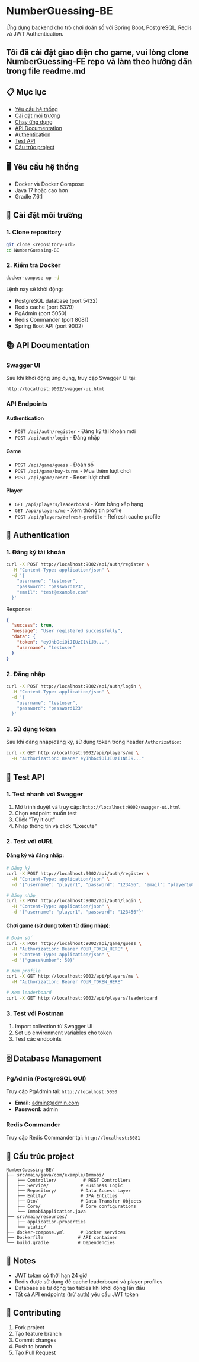 # NumberGuessing-BE

Ứng dụng backend cho trò chơi đoán số với Spring Boot, PostgreSQL, Redis và JWT Authentication.

## Tôi đã cài đặt giao diện cho game, vui lòng clone NumberGuessing-FE repo và làm theo hướng dãn trong file readme.md


## 📋 Mục lục

- [Yêu cầu hệ thống](#yêu-cầu-hệ-thống)
- [Cài đặt môi trường](#cài-đặt-môi-trường)
- [Chạy ứng dụng](#chạy-ứng-dụng)
- [API Documentation](#api-documentation)
- [Authentication](#authentication)
- [Test API](#test-api)
- [Cấu trúc project](#cấu-trúc-project)

## 🖥️ Yêu cầu hệ thống

- Docker và Docker Compose
- Java 17 hoặc cao hơn
- Gradle 7.6.1

## 🚀 Cài đặt môi trường

### 1. Clone repository

```bash
git clone <repository-url>
cd NumberGuessing-BE
```

### 2. Kiểm tra Docker

```bash
docker-compose up -d
```

Lệnh này sẽ khởi động:
- PostgreSQL database (port 5432)
- Redis cache (port 6379)
- PgAdmin (port 5050)
- Redis Commander (port 8081)
- Spring Boot API (port 9002)


## 📚 API Documentation

### Swagger UI

Sau khi khởi động ứng dụng, truy cập Swagger UI tại:

```
http://localhost:9002/swagger-ui.html
```

### API Endpoints

#### Authentication
- `POST /api/auth/register` - Đăng ký tài khoản mới
- `POST /api/auth/login` - Đăng nhập

#### Game
- `POST /api/game/guess` - Đoán số
- `POST /api/game/buy-turns` - Mua thêm lượt chơi
- `POST /api/game/reset` - Reset lượt chơi

#### Player
- `GET /api/players/leaderboard` - Xem bảng xếp hạng
- `GET /api/players/me` - Xem thông tin profile
- `POST /api/players/refresh-profile` - Refresh cache profile

## 🔐 Authentication

### 1. Đăng ký tài khoản

```bash
curl -X POST http://localhost:9002/api/auth/register \
  -H "Content-Type: application/json" \
  -d '{
    "username": "testuser",
    "password": "password123",
    "email": "test@example.com"
  }'
```

Response:
```json
{
  "success": true,
  "message": "User registered successfully",
  "data": {
    "token": "eyJhbGciOiJIUzI1NiJ9...",
    "username": "testuser"
  }
}
```

### 2. Đăng nhập

```bash
curl -X POST http://localhost:9002/api/auth/login \
  -H "Content-Type: application/json" \
  -d '{
    "username": "testuser",
    "password": "password123"
  }'
```

### 3. Sử dụng token

Sau khi đăng nhập/đăng ký, sử dụng token trong header `Authorization`:

```bash
curl -X GET http://localhost:9002/api/players/me \
  -H "Authorization: Bearer eyJhbGciOiJIUzI1NiJ9..."
```

## 🧪 Test API

### 1. Test nhanh với Swagger

1. Mở trình duyệt và truy cập: `http://localhost:9002/swagger-ui.html`
2. Chọn endpoint muốn test
3. Click "Try it out"
4. Nhập thông tin và click "Execute"

### 2. Test với cURL

#### Đăng ký và đăng nhập:
```bash
# Đăng ký
curl -X POST http://localhost:9002/api/auth/register \
  -H "Content-Type: application/json" \
  -d '{"username": "player1", "password": "123456", "email": "player1@test.com"}'

# Đăng nhập
curl -X POST http://localhost:9002/api/auth/login \
  -H "Content-Type: application/json" \
  -d '{"username": "player1", "password": "123456"}'
```

#### Chơi game (sử dụng token từ đăng nhập):
```bash
# Đoán số
curl -X POST http://localhost:9002/api/game/guess \
  -H "Authorization: Bearer YOUR_TOKEN_HERE" \
  -H "Content-Type: application/json" \
  -d '{"guessNumber": 50}'

# Xem profile
curl -X GET http://localhost:9002/api/players/me \
  -H "Authorization: Bearer YOUR_TOKEN_HERE"

# Xem leaderboard
curl -X GET http://localhost:9002/api/players/leaderboard
```

### 3. Test với Postman

1. Import collection từ Swagger UI
2. Set up environment variables cho token
3. Test các endpoints

## 🗄️ Database Management

### PgAdmin (PostgreSQL GUI)

Truy cập PgAdmin tại: `http://localhost:5050`

- **Email:** admin@admin.com
- **Password:** admin

### Redis Commander

Truy cập Redis Commander tại: `http://localhost:8081`

## 📁 Cấu trúc project

```
NumberGuessing-BE/
├── src/main/java/com/example/Immobi/
│   ├── Controller/          # REST Controllers
│   ├── Service/            # Business Logic
│   ├── Repository/         # Data Access Layer
│   ├── Entity/             # JPA Entities
│   ├── Dto/                # Data Transfer Objects
│   ├── Core/               # Core configurations
│   └── ImmobiApplication.java
├── src/main/resources/
│   ├── application.properties
│   └── static/
├── docker-compose.yml      # Docker services
├── Dockerfile             # API container
└── build.gradle           # Dependencies
```

## 📝 Notes

- JWT token có thời hạn 24 giờ
- Redis được sử dụng để cache leaderboard và player profiles
- Database sẽ tự động tạo tables khi khởi động lần đầu
- Tất cả API endpoints (trừ auth) yêu cầu JWT token

## 🤝 Contributing

1. Fork project
2. Tạo feature branch
3. Commit changes
4. Push to branch
5. Tạo Pull Request
